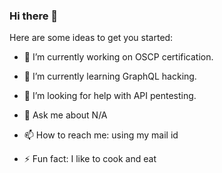 ### Hi there 👋

<!--
**th3G3nt13man/th3G3nt13man** is a ✨ _special_ ✨ repository because its `README.md` (this file) appears on your GitHub profile.
-->
Here are some ideas to get you started:

- 🔭 I’m currently working on OSCP certification.
- 🌱 I’m currently learning GraphQL hacking.

- 🤔 I’m looking for help with API pentesting.
- 💬 Ask me about N/A
- 📫 How to reach me: using my mail id 

- ⚡ Fun fact: I like to cook and eat

